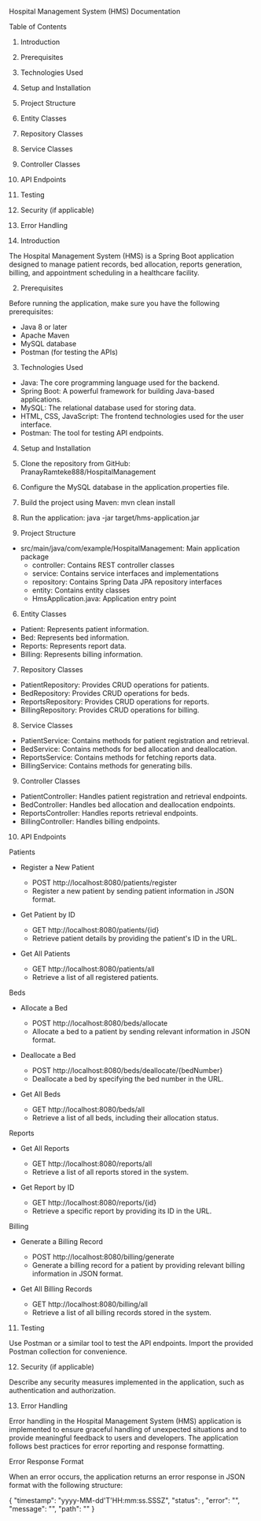 Hospital Management System (HMS) Documentation

Table of Contents
1. Introduction
2. Prerequisites
3. Technologies Used
4. Setup and Installation
5. Project Structure
6. Entity Classes
7. Repository Classes
8. Service Classes
9. Controller Classes
10. API Endpoints
11. Testing
12. Security (if applicable)
13. Error Handling

1. Introduction

The Hospital Management System (HMS) is a Spring Boot application designed to manage patient records, bed allocation, reports generation, billing, and appointment scheduling in a healthcare facility.

2. Prerequisites

Before running the application, make sure you have the following prerequisites:

- Java 8 or later
- Apache Maven
- MySQL database
- Postman (for testing the APIs)

3. Technologies Used

- Java: The core programming language used for the backend.
- Spring Boot: A powerful framework for building Java-based applications.
- MySQL: The relational database used for storing data.
- HTML, CSS, JavaScript: The frontend technologies used for the user interface.
- Postman: The tool for testing API endpoints.

4. Setup and Installation

1. Clone the repository from GitHub: PranayRamteke888/HospitalManagement
2. Configure the MySQL database in the application.properties file.
3. Build the project using Maven: mvn clean install
4. Run the application: java -jar target/hms-application.jar

5. Project Structure

- src/main/java/com/example/HospitalManagement: Main application package
  - controller: Contains REST controller classes
  - service: Contains service interfaces and implementations
  - repository: Contains Spring Data JPA repository interfaces
  - entity: Contains entity classes
  - HmsApplication.java: Application entry point

6. Entity Classes

- Patient: Represents patient information.
- Bed: Represents bed information.
- Reports: Represents report data.
- Billing: Represents billing information.

7. Repository Classes

- PatientRepository: Provides CRUD operations for patients.
- BedRepository: Provides CRUD operations for beds.
- ReportsRepository: Provides CRUD operations for reports.
- BillingRepository: Provides CRUD operations for billing.

8. Service Classes

- PatientService: Contains methods for patient registration and retrieval.
- BedService: Contains methods for bed allocation and deallocation.
- ReportsService: Contains methods for fetching reports data.
- BillingService: Contains methods for generating bills.

9. Controller Classes

- PatientController: Handles patient registration and retrieval endpoints.
- BedController: Handles bed allocation and deallocation endpoints.
- ReportsController: Handles reports retrieval endpoints.
- BillingController: Handles billing endpoints.

10. API Endpoints

Patients

- Register a New Patient
  - POST http://localhost:8080/patients/register
  - Register a new patient by sending patient information in JSON format.

- Get Patient by ID
  - GET http://localhost:8080/patients/{id}
  - Retrieve patient details by providing the patient's ID in the URL.

- Get All Patients
  - GET http://localhost:8080/patients/all
  - Retrieve a list of all registered patients.

Beds

- Allocate a Bed
  - POST http://localhost:8080/beds/allocate
  - Allocate a bed to a patient by sending relevant information in JSON format.

- Deallocate a Bed
  - POST http://localhost:8080/beds/deallocate/{bedNumber}
  - Deallocate a bed by specifying the bed number in the URL.

- Get All Beds
  - GET http://localhost:8080/beds/all
  - Retrieve a list of all beds, including their allocation status.

Reports

- Get All Reports
  - GET http://localhost:8080/reports/all
  - Retrieve a list of all reports stored in the system.

- Get Report by ID
  - GET http://localhost:8080/reports/{id}
  - Retrieve a specific report by providing its ID in the URL.

Billing

- Generate a Billing Record
  - POST http://localhost:8080/billing/generate
  - Generate a billing record for a patient by providing relevant billing information in JSON format.

- Get All Billing Records
  - GET http://localhost:8080/billing/all
  - Retrieve a list of all billing records stored in the system.

11. Testing

Use Postman or a similar tool to test the API endpoints. Import the provided Postman collection for convenience.

12. Security (if applicable)

Describe any security measures implemented in the application, such as authentication and authorization.












13. Error Handling

Error handling in the Hospital Management System (HMS) application is implemented to ensure graceful handling of unexpected situations and to provide meaningful feedback to users and developers. The application follows best practices for error reporting and response formatting.






Error Response Format

When an error occurs, the application returns an error response in JSON format with the following structure:

{
    "timestamp": "yyyy-MM-dd'T'HH:mm:ss.SSSZ",
    "status": <HTTP Status Code>,
    "error": "<HTTP Status Message>",
    "message": "<Error Message Details>",
    "path": "<Request Path>"
}
